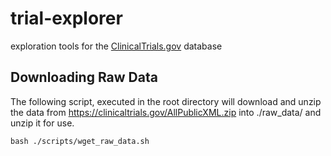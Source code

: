 # trial-explorer
exploration tools for the [ClinicalTrials.gov](http://www.clinicaltrials.gov) database

## Downloading Raw Data

The following script, executed in the root directory will download and unzip the data from 
https://clinicaltrials.gov/AllPublicXML.zip into ./raw_data/ and unzip it for use.
```
bash ./scripts/wget_raw_data.sh
```
